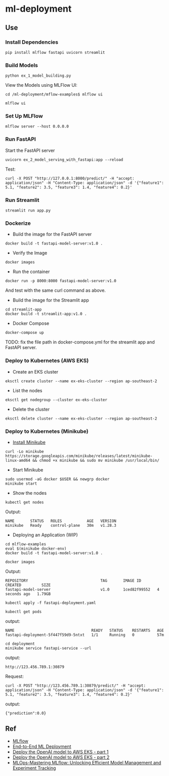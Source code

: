 # ml-deployment

## Use

### Install Dependencies

```commandline
pip install mlflow fastapi uvicorn streamlit
```

### Build Models

```commandline
python ex_1_model_building.py
```

View the Models using MLFlow UI:

```commandline
cd /ml-deployment/mflow-examples$ mlflow ui
```

```commandline
mlflow ui
```

### Set Up MLFlow

```commandline
mlflow server --host 0.0.0.0
```

### Run FastAPI

Start the FastAPI server

```commandline
uvicorn ex_2_model_serving_with_fastapi:app --reload
```

Test:

```commandline
curl -X POST "http://127.0.0.1:8000/predict/" -H "accept: application/json" -H "Content-Type: application/json" -d '{"feature1": 5.1, "feature2": 3.5, "feature3": 1.4, "feature4": 0.2}'
```

### Run Streamlit

```commandline
streamlit run app.py
```

### Dockerize

- Build the image for the FastAPI server

```commandline
docker build -t fastapi-model-server:v1.0 .
```

- Verify the Image

```commandline
docker images
```

- Run the container

```commandline
docker run -p 8000:8000 fastapi-model-server:v1.0
```

And test with the same curl command as above.

- Build the image for the Streamlit app

```commandline
cd streamlit-app
docker build -t streamlit-app:v1.0 .
```

- Docker Compose

```commandline
docker-compose up
```

TODO: fix the file path in docker-compose.yml for the streamlit app and FastAPI server.

### Deploy to Kubernetes (AWS EKS)

- Create an EKS cluster

```commandline
eksctl create cluster --name ex-eks-cluster --region ap-southeast-2
```

- List the nodes

```commandline
eksctl get nodegroup --cluster ex-eks-cluster
```

- Delete the cluster

```commandline
eksctl delete cluster --name ex-eks-cluster --region ap-southeast-2
```

### Deploy to Kubernetes (Minikube)

- [Install Minikube](https://www.baeldung.com/ops/minikube-getting-started)

```commandline
curl -Lo minikube https://storage.googleapis.com/minikube/releases/latest/minikube-linux-amd64 && chmod +x minikube && sudo mv minikube /usr/local/bin/
```

- Start Minikube

```commandline
sudo usermod -aG docker $USER && newgrp docker
minikube start
```

- Show the nodes

```commandline
kubectl get nodes
```

Output:

```commandline
NAME       STATUS   ROLES           AGE   VERSION
minikube   Ready    control-plane   30m   v1.28.3
```

- Deploying an Application (WIP)

```commandline
cd mlflow-examples
eval $(minikube docker-env)
docker build -t fastapi-model-server:v1.0 .
```

```commandline
docker images
```

Output:

```text
REPOSITORY                                TAG       IMAGE ID       CREATED         SIZE
fastapi-model-server                      v1.0      1ced82f99552   4 seconds ago   1.79GB
```

```commandline
kubectl apply -f fastapi-deployment.yaml
```

```commandline
kubectl get pods
```

output:

```text
NAME                                  READY   STATUS    RESTARTS   AGE
fastapi-deployment-5f447f59d9-5ntxt   1/1     Running   0          57m
```

```commandline
cd deployment
minikube service fastapi-service --url
```

output:

```text
http://123.456.789.1:30879
```

Request:

```commandline
curl -X POST "http://123.456.789.1:30879/predict/" -H "accept: application/json" -H "Content-Type: application/json" -d '{"feature1": 5.1, "feature2": 3.5, "feature3": 1.4, "feature4": 0.2}'
```

output:

```text
{"prediction":0.0}
```

## Ref

- [MLflow](https://mlflow.org/)
- [End-to-End ML Deployment](https://medium.com/@bragadeeshs/end-to-end-machine-learning-deployment-from-model-building-to-kubernetes-scaling-with-mlflow-614a47a26386)
- [Deploy the OpenAI model to AWS EKS - part 1](https://python.plainenglish.io/generating-customized-emails-using-openai-text-davinci-003-model-and-flask-in-python-e60f0767e4c3)
- [Deploy the OpenAI model to AWS EKS - part 2](https://python.plainenglish.io/generating-customized-emails-using-openai-text-davinci-003-model-and-flask-in-python-part-2-of-2-4d24a05f0a39)
- [MLOps-Mastering MLflow: Unlocking Efficient Model Management and Experiment Tracking](https://medium.com/gitconnected/mlops-mastering-mlflow-unlocking-efficient-model-management-and-experiment-tracking-d9d0e71cc697)
